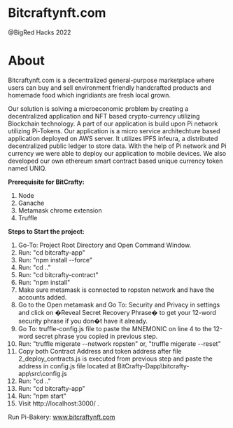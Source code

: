 # Bitcraftynft.com
@BigRed Hacks 2022

# About

Bitcraftynft.com is a decentralized general-purpose marketplace where users can buy and sell environment friendly handcrafted products and homemade food which ingridiants are fresh local grown. 

Our solution is solving a microeconomic problem by creating a decentralized application and NFT based crypto-currency utilizing Blockchain technology. A part of our application is build upon Pi network utilizing Pi-Tokens. Our application is a micro service architechture based application deployed on AWS server. It utilizes IPFS infeura, a distributed decentralized public ledger to store data. With the help of Pi network and Pi currency we were able to deploy our application to mobile devices. We also developed our own ethereum smart contract based unique currency token named UNIQ.

**Prerequisite for BitCrafty:**

1. Node
2. Ganache
3. Metamask chrome extension
4. Truffle

**Steps to Start the project:**

1.  Go-To: Project Root Directory and Open Command Window.
2.  Run: "cd bitcrafty-app"
3.  Run: "npm install --force"
4.  Run: "cd .."
5.  Run: "cd bitcrafty-contract"
6.  Run: "npm install"
7.	Make sure metamask is connected to ropsten network and have the accounts added. 
8.	Go to the Open metamask and Go To: Security and Privacy in settings and click on �Reveal Secret Recovery Phrase� to get your 12-word security phrase if you don�t have it already.
9.	Go To: truffle-config.js file to paste the MNEMONIC on line 4 to the 12-word secret phrase you copied in previous step. 
10.	Run: "truffle migerate --network ropsten" or, "truffle migerate --reset"
11.	Copy both Contract Address and token address after file 2_deploy_contracts.js is executed from previous step and paste the address in config.js file located at BitCrafty-Dapp\bitcrafty-app\src\config.js
12.	Run: "cd .."
13.	Run: "cd bitcrafty-app"
14.	Run: "npm start"
15.	Visit http://localhost:3000/ .

Run Pi-Bakery: www.bitcraftynft.com

